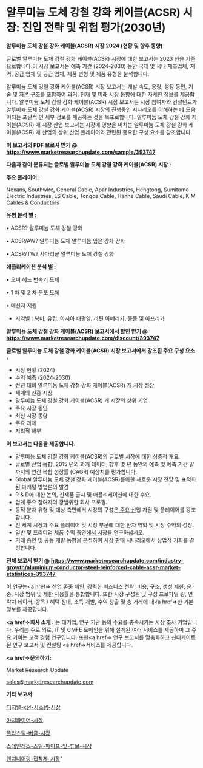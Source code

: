 # 알루미늄 도체 강철 강화 케이블(ACSR) 시장: 진입 전략 및 위험 평가(2030년)

<strong>알루미늄 도체 강철 강화 케이블(ACSR) 시장 2024 (현황 및 향후 동향)</strong>

글로벌 알루미늄 도체 강철 강화 케이블(ACSR) 시장에 대한 보고서는 2023 년을 기준으로합니다.이 시장 보고서는 예측 기간 (2024-2030) 동안 국제 및 국내 제조업체, 지역, 공급 업체 및 공급 업체, 제품 변형 및 제품 유형을 분석합니다.

알루미늄 도체 강철 강화 케이블(ACSR) 시장 보고서는 개발 속도, 용량, 성장 동인, 기술 및 자본 구조를 포함하여 과거, 현재 및 미래 시장 동향에 대한 자세한 정보를 제공합니다. 알루미늄 도체 강철 강화 케이블(ACSR) 시장 보고서는 시장 참여자와 컨설턴트가 알루미늄 도체 강철 강화 케이블(ACSR) 시장의 진행중인 시나리오를 이해하는 데 도움이되는 포괄적 인 세부 정보를 제공하는 것을 목표로합니다. 알루미늄 도체 강철 강화 케이블(ACSR) 개 시장 산업 보고서는 시장에 영향을 미치는 알루미늄 도체 강철 강화 케이블(ACSR) 개 산업의 상위 산업 플레이어와 관련된 중요한 구성 요소를 강조합니다.



<strong>이 보고서의 PDF 브로셔 받기 @ <a href=https://www.marketresearchupdate.com/sample/393747>https://www.marketresearchupdate.com/sample/393747</a></strong>



<strong>다음과 같이 분류되는 글로벌 알루미늄 도체 강철 강화 케이블(ACSR) 시장 :</strong>



<strong>주요 플레이어 :</strong>

Nexans, Southwire, General Cable, Apar Industries, Hengtong, Sumitomo Electric Industries, LS Cable, Tongda Cable, Hanhe Cable, Saudi Cable, K M Cables & Conductors



<strong>유형 분석 별 :</strong>

• ACSR? 알루미늄 도체 강철 강화

• ACSR/AW? 알루미늄 도체 알루미늄 입은 강화 강화

• ACSR/TW? 사다리꼴 알루미늄 도체 강철 강화



<strong>애플리케이션 분석 별 :</strong>

• 오버 헤드 변속기 도체

• 1 차 및 2 차 분포 도체

• 메신저 지원

<ul>
  <li>지역별 : 북미, 유럽, 아시아 태평양, 라틴 아메리카, 중동 및 아프리카</li>
</ul>


<strong>알루미늄 도체 강철 강화 케이블(ACSR) 보고서에서 할인 받기 @ <a href=https://www.marketresearchupdate.com/discount/393747>https://www.marketresearchupdate.com/discount/393747</a></strong>



<strong>글로벌 알루미늄 도체 강철 강화 케이블(ACSR) 시장 보고서에서 강조된 주요 구성 요소 :</strong>
<ul>
  <li>시장 현황 (2024)</li>
  <li>수익 예측 (2024-2030)</li>
  <li>전년 대비 알루미늄 도체 강철 강화 케이블(ACSR) 개 시장 성장</li>
  <li>세계의 신흥 시장</li>
  <li>알루미늄 도체 강철 강화 케이블(ACSR) 개 시장의 상위 기업</li>
  <li>주요 시장 동인</li>
  <li>최신 시장 동향</li>
  <li>주요 과제</li>
  <li>지리적 해부</li>
</ul>


<strong>이 보고서는 다음을 제공합니다.</strong>
<ul>
  <li>알루미늄 도체 강철 강화 케이블(ACSR)의 글로벌 시장에 대한 심층적 개요.</li>
  <li>글로벌 산업 동향, 2015 년의 과거 데이터, 향후 몇 년 동안의 예측 및 예측 기간 말까지의 연간 복합 성장률 (CAGR) 예상치를 평가합니다.</li>
  <li>Global 알루미늄 도체 강철 강화 케이블(ACSR)를위한 새로운 시장 전망 및 표적화 된 마케팅 방법론의 발견</li>
  <li>R &amp; D에 대한 논의, 신제품 출시 및 애플리케이션에 대한 수요.</li>
  <li>업계 주요 참여자의 광범위한 회사 프로필.</li>
  <li>동적 분자 유형 및 대상 측면에서 시장의 구성은<a href=> 주요 산</a>업 자원 및 플레이어를 강조합니다.</li>
  <li>전 세계 시장과 주요 플레이어 및 시장 부문에 대한 환자 역학 및 시장 수익의 성장.</li>
  <li>일반 및 프리미엄 제품 수익 측면<a href=>에서 시</a>장을 연구하십시오.</li>
  <li>거래 승인 및 공동 개발 동향을 분석하여 시장 판매 시나리오에서 상업적 기회를 결정합니다.</li>
</ul>



<strong>전체 보고서 받기 @ <a href=https://www.marketresearchupdate.com/industry-growth/aluminium-conductor-steel-reinforced-cable-acsr-market-statistices-393747>https://www.marketresearchupdate.com/industry-growth/aluminium-conductor-steel-reinforced-cable-acsr-market-statistices-393747</a></strong>

이 연구는<a href=> 산업 존중</a> 체인, 강력한 비즈니스 전략, 비용, 구조, 생성 제한, 운송, 시장 범위 및 제한 사용률을 통합합니다. 또한 시장 구성원 및 구성 프로파일 링, 연락처 데이터, 항목 / 혜택 침대, 소득 개발, 수익 창출 및 총 거래에 대<a href=>한 기본 </a>정보를 제공합니다.



<strong><a href=>회사 소</a>개 :</strong>
는 대기업, 연구 기관 등의 수요를 충족시키는 시장 조사 기업입니다. 우리는 주로 의료, IT 및 CMFE 도메인을 위해 설계된 여러 서비스를 제공하며 그 주요 기여는 고객 경험 연구입니다. 또한<a href=> 연구 보</a>고서를 맞춤화하고 신디케이트 된 연구 보고서 및 컨설팅 <a href=>서비스</a>를 제공합니다.



<strong><a href=>문의하기:</a></strong>

Market Research Update

sales@marketresearchupdate.com



<strong>기타 보고서:</strong>

<a href=https://www.linkedin.com/pulse/디지털-x선-시스템-시장-규모-및-성장-2023-survey-spotlight-pro-24-analysis/>디지털-x선-시스템-시장</a>

<a href=https://www.linkedin.com/pulse/아치와이어-시장-진입-전략-및-위험-평가2029년-trendsetters-talk-360-analysis-1pflf/>아치와이어-시장</a>

<a href=https://www.linkedin.com/pulse/플라스틱-버클-시장-동향-및-성장-전망-consumer-connection-chronicles-24--uggtf/>플라스틱-버클-시장</a>

<a href=https://www.linkedin.com/pulse/스테인레스-스틸-파이프-및-튜브-시장-동향-성장-전망-survey-savvy-insights-360-analysis-apgaf/>스테인레스-스틸-파이프-및-튜브-시장</a>

<a href=https://www.linkedin.com/pulse/엔지니어링-접착제-시장-동향-및-성장-전망-market-matrix-musings-analysis-wfkkf/>엔지니어링-접착제-시장</a>"
